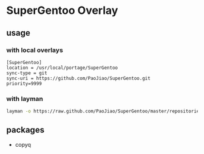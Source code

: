 # SuperGentoo Overlay

## usage

### with local overlays

```
[SuperGentoo]
location = /usr/local/portage/SuperGentoo
sync-type = git
sync-uri = https://github.com/PaoJiao/SuperGentoo.git
priority=9999
```

### with layman

```sh
layman -o https://raw.github.com/PaoJiao/SuperGentoo/master/repositories.xml -f -a SuperGentoo
```

## packages

- copyq

